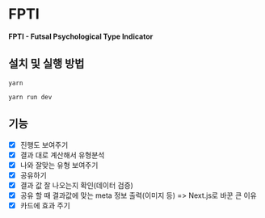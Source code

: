 # FPTI

**FPTI - Futsal Psychological Type Indicator**

## 설치 및 실행 방법

```
yarn

yarn run dev
```

## 기능

- [x] 진행도 보여주기
- [x] 결과 대로 계산해서 유형분석
- [x] 나와 잘맞는 유형 보여주기
- [x] 공유하기
- [x] 결과 값 잘 나오는지 확인(데이터 검증)
- [x] 공유 할 때 결과값에 맞는 meta 정보 출력(이미지 등) => Next.js로 바꾼 큰 이유
- [x] 카드에 효과 주기
